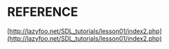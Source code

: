 # REFERENCE

[http://lazyfoo.net/SDL_tutorials/lesson01/index2.php](http://lazyfoo.net/SDL_tutorials/lesson01/index2.php)

